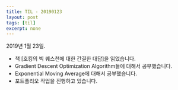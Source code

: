 ```yaml
---
title: TIL - 20190123
layout: post
tags: [til]
excerpt: none
---
```


2019년 1월 23일.

- 책 [호킹의 빅 퀘스천에 대한 간결한 대답]을 읽었습니다.
- Gradient Descent Optimization Algorithm들에 대해서 공부했습니다.
- Exponential Moving Average에 대해서 공부했습니다.
- 포트폴리오 작업을 진행하고 있습니다.